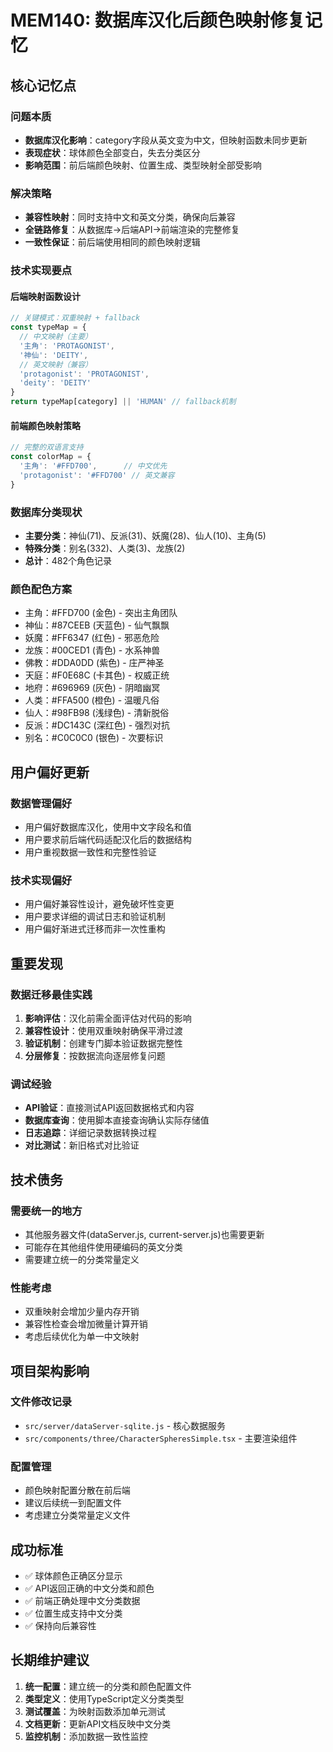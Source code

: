 # MEM140: 数据库汉化后颜色映射修复记忆

## 核心记忆点

### 问题本质
- **数据库汉化影响**：category字段从英文变为中文，但映射函数未同步更新
- **表现症状**：球体颜色全部变白，失去分类区分
- **影响范围**：前后端颜色映射、位置生成、类型映射全部受影响

### 解决策略
- **兼容性映射**：同时支持中文和英文分类，确保向后兼容
- **全链路修复**：从数据库→后端API→前端渲染的完整修复
- **一致性保证**：前后端使用相同的颜色映射逻辑

### 技术实现要点

#### 后端映射函数设计
```javascript
// 关键模式：双重映射 + fallback
const typeMap = {
  // 中文映射（主要）
  '主角': 'PROTAGONIST',
  '神仙': 'DEITY',
  // 英文映射（兼容）
  'protagonist': 'PROTAGONIST',
  'deity': 'DEITY'
}
return typeMap[category] || 'HUMAN' // fallback机制
```

#### 前端颜色映射策略
```typescript
// 完整的双语言支持
const colorMap = {
  '主角': '#FFD700',      // 中文优先
  'protagonist': '#FFD700' // 英文兼容
}
```

### 数据库分类现状
- **主要分类**：神仙(71)、反派(31)、妖魔(28)、仙人(10)、主角(5)
- **特殊分类**：别名(332)、人类(3)、龙族(2)
- **总计**：482个角色记录

### 颜色配色方案
- 主角：#FFD700 (金色) - 突出主角团队
- 神仙：#87CEEB (天蓝色) - 仙气飘飘
- 妖魔：#FF6347 (红色) - 邪恶危险
- 龙族：#00CED1 (青色) - 水系神兽
- 佛教：#DDA0DD (紫色) - 庄严神圣
- 天庭：#F0E68C (卡其色) - 权威正统
- 地府：#696969 (灰色) - 阴暗幽冥
- 人类：#FFA500 (橙色) - 温暖凡俗
- 仙人：#98FB98 (浅绿色) - 清新脱俗
- 反派：#DC143C (深红色) - 强烈对抗
- 别名：#C0C0C0 (银色) - 次要标识

## 用户偏好更新

### 数据管理偏好
- 用户偏好数据库汉化，使用中文字段名和值
- 用户要求前后端代码适配汉化后的数据结构
- 用户重视数据一致性和完整性验证

### 技术实现偏好
- 用户偏好兼容性设计，避免破坏性变更
- 用户要求详细的调试日志和验证机制
- 用户偏好渐进式迁移而非一次性重构

## 重要发现

### 数据迁移最佳实践
1. **影响评估**：汉化前需全面评估对代码的影响
2. **兼容性设计**：使用双重映射确保平滑过渡
3. **验证机制**：创建专门脚本验证数据完整性
4. **分层修复**：按数据流向逐层修复问题

### 调试经验
- **API验证**：直接测试API返回数据格式和内容
- **数据库查询**：使用脚本直接查询确认实际存储值
- **日志追踪**：详细记录数据转换过程
- **对比测试**：新旧格式对比验证

## 技术债务

### 需要统一的地方
- 其他服务器文件(dataServer.js, current-server.js)也需要更新
- 可能存在其他组件使用硬编码的英文分类
- 需要建立统一的分类常量定义

### 性能考虑
- 双重映射会增加少量内存开销
- 兼容性检查会增加微量计算开销
- 考虑后续优化为单一中文映射

## 项目架构影响

### 文件修改记录
- `src/server/dataServer-sqlite.js` - 核心数据服务
- `src/components/three/CharacterSpheresSimple.tsx` - 主要渲染组件

### 配置管理
- 颜色映射配置分散在前后端
- 建议后续统一到配置文件
- 考虑建立分类常量定义文件

## 成功标准
- ✅ 球体颜色正确区分显示
- ✅ API返回正确的中文分类和颜色
- ✅ 前端正确处理中文分类数据
- ✅ 位置生成支持中文分类
- ✅ 保持向后兼容性

## 长期维护建议
1. **统一配置**：建立统一的分类和颜色配置文件
2. **类型定义**：使用TypeScript定义分类类型
3. **测试覆盖**：为映射函数添加单元测试
4. **文档更新**：更新API文档反映中文分类
5. **监控机制**：添加数据一致性监控
